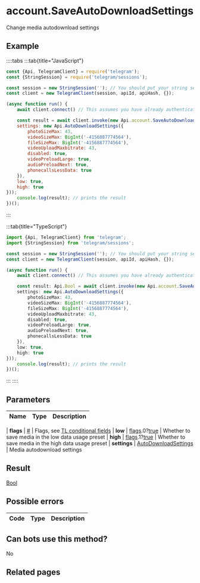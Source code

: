 # account.SaveAutoDownloadSettings

Change media autodownload settings



## Example

::::tabs
:::tab{title="JavaScript"}
```js
const {Api, TelegramClient} = require('telegram');
const {StringSession} = require('telegram/sessions');

const session = new StringSession(''); // You should put your string session here
const client = new TelegramClient(session, apiId, apiHash, {});

(async function run() {
    await client.connect() // This assumes you have already authenticated with .start()

    const result = await client.invoke(new Api.account.SaveAutoDownloadSettings({
    settings: new Api.AutoDownloadSettings({
        photoSizeMax: 43,
        videoSizeMax: BigInt('-4156887774564'),
        fileSizeMax: BigInt('-4156887774564'),
        videoUploadMaxbitrate: 43,
        disabled: true,
        videoPreloadLarge: true,
        audioPreloadNext: true,
        phonecallsLessData: true
    }),
    low: true,
    high: true
}));
    console.log(result); // prints the result
})();
```
:::

:::tab{title="TypeScript"}
```ts
import {Api, TelegramClient} from 'telegram';
import {StringSession} from 'telegram/sessions';

const session = new StringSession(''); // You should put your string session here
const client = new TelegramClient(session, apiId, apiHash, {});

(async function run() {
    await client.connect() // This assumes you have already authenticated with .start()

    const result: Api.Bool = await client.invoke(new Api.account.SaveAutoDownloadSettings({
    settings: new Api.AutoDownloadSettings({
        photoSizeMax: 43,
        videoSizeMax: BigInt('-4156887774564'),
        fileSizeMax: BigInt('-4156887774564'),
        videoUploadMaxbitrate: 43,
        disabled: true,
        videoPreloadLarge: true,
        audioPreloadNext: true,
        phonecallsLessData: true
    }),
    low: true,
    high: true
}));
    console.log(result); // prints the result
})();
```
:::
::::



## Parameters

| Name | Type | Description |
| :--: | ---- | ----------- |

| **flags** | [#](https://core.telegram.org/type/%23) | Flags, see [TL conditional fields](https://core.telegram.org/mtproto/TL-combinators#conditional-fields) 
| **low** | [flags](https://core.telegram.org/mtproto/TL-combinators#conditional-fields).0?[true](https://core.telegram.org/constructor/true) | Whether to save media in the low data usage preset 
| **high** | [flags](https://core.telegram.org/mtproto/TL-combinators#conditional-fields).1?[true](https://core.telegram.org/constructor/true) | Whether to save media in the high data usage preset 
| **settings** | [AutoDownloadSettings](https://core.telegram.org/type/AutoDownloadSettings) | Media autodownload settings 


## Result

[Bool](https://core.telegram.org/type/Bool)



## Possible errors

| Code | Type | Description |
| :--: | ---- | ----------- |



## Can bots use this method?

No

## Related pages


